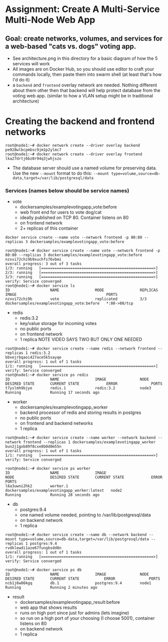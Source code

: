 # Assignment: Create A Multi-Service Multi-Node Web App

## Goal: create networks, volumes, and services for a web-based "cats vs. dogs" voting app.

- See architecture.png in this directory for a basic diagram of how the 5 services will work
- All images are on Docker Hub, so you should use editor to craft your commands locally, then paste them into swarm shell (at least that's how I'd do it)
- a `backend` and `frontend` overlay network are needed. Nothing different about them other then that backend will help protect database from the voting web app. (similar to how a VLAN setup might be in traditional architecture)

# Creating the backend and frontend networks
```
root@node1:~# docker network create --driver overlay backend
pe928wlbcpmbsc9jm1p2ylmc7
root@node1:~# docker network create --driver overlay frontend
lka27drtj6bz0r94q3jwhjszo
```
- The database server should use a named volume for preserving data. Use the new `--mount` format to do this: `--mount type=volume,source=db-data,target=/var/lib/postgresql/data`

### Services (names below should be service names)
- vote
    - dockersamples/examplevotingapp_vote:before
    - web front end for users to vote dog/cat
    - ideally published on TCP 80. Container listens on 80
    - on frontend network
    - 2+ replicas of this container

```
docker service create --name vote --network frontend -p 80:80 --replicas 3 dockersamples/examplevotingapp_vote:before

root@node1:~# docker service create --name vote --network frontend -p 80:80 --replicas 3 dockersamples/examplevotingapp_vote:before 
nzxvi72chi9b9xuchfs76vbmi
overall progress: 3 out of 3 tasks 
1/3: running   [==================================================>] 
2/3: running   [==================================================>] 
3/3: running   [==================================================>] 
verify: Service converged 
root@node1:~# docker service ls
ID                  NAME                MODE                REPLICAS            IMAGE                                        PORTS
nzxvi72chi9b        vote                replicated          3/3                 dockersamples/examplevotingapp_vote:before   *:80->80/tcp

```
- redis
    - redis:3.2
    - key/value storage for incoming votes
    - no public ports
    - on frontend network
    - 1 replica NOTE VIDEO SAYS TWO BUT ONLY ONE NEEDED

```
root@node1:~# docker service create --name redis --network frontend --replicas 1 redis:3.2
bbvejrbqaoi427ace5k5sayqe
overall progress: 1 out of 1 tasks 
1/1: running   [==================================================>] 
verify: Service converged 
root@node1:~# docker service ps redis
ID                  NAME                IMAGE               NODE                DESIRED STATE       CURRENT STATE            ERROR               PORTS
t7yslmh9bjye        redis.1             redis:3.2           node3               Running             Running 17 seconds ago                       
```

- worker
    - dockersamples/examplevotingapp_worker
    - backend processor of redis and storing results in postgres
    - no public ports
    - on frontend and backend networks
    - 1 replica

```
root@node1:~# docker service create --name worker --network backend --network frontend --replicas 1 dockersamples/examplevotingapp_worker
bun2j1gob89f8cxe8b0d0m55n
overall progress: 1 out of 1 tasks 
1/1: running   [==================================================>] 
verify: Service converged 

root@node1:~# docker service ps worker 
ID                  NAME                IMAGE                                          NODE                DESIRED STATE       CURRENT STATE            ERROR               PORTS
l6a3uwni2hk2        worker.1            dockersamples/examplevotingapp_worker:latest   node2               Running             Running 28 seconds ago           
```

- db
    - postgres:9.4
    - one named volume needed, pointing to /var/lib/postgresql/data
    - on backend network
    - 1 replica

```
root@node1:~# docker service create --name db --network backend --mount type=volume,source=db-data,target=/var/lib/postgresql/data --replicas 1 postgres:9.4
rvdklewdi1aze67fungbsdd8n
overall progress: 1 out of 1 tasks 
1/1: running   [==================================================>] 
verify: Service converged 

root@node1:~# docker service ps db 
ID                  NAME                IMAGE               NODE                DESIRED STATE       CURRENT STATE           ERROR               PORTS
ncb1j6w86kgq        db.1                postgres:9.4        node1               Running             Running 2 minutes ago   
```
- result
    - dockersamples/examplevotingapp_result:before
    - web app that shows results
    - runs on high port since just for admins (lets imagine)
    - so run on a high port of your choosing (I choose 5001), container listens on 80
    - on backend network
    - 1 replica
